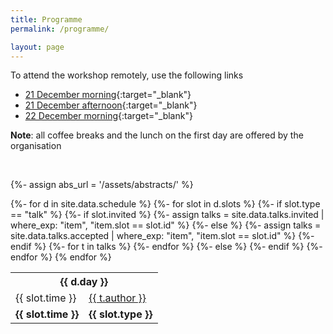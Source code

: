 ```yaml
---
title: Programme 
permalink: /programme/

layout: page
---
```


To attend the workshop remotely, use the following links
* [21 December morning](https://www.youtube.com/watch?v=Z1SIYpMWWLU){:target="_blank"}
* [21 December afternoon](https://www.youtube.com/watch?v=9tJGqULK7tE){:target="_blank"}
* [22 December morning](https://www.youtube.com/watch?v=sTSuGLPKMC0){:target="_blank"}

**Note**: all coffee breaks and the lunch on the first day are offered by the organisation 

<br> 

{%- assign abs_url = '/assets/abstracts/' %} 

<table>
  <tbody> 
{%- for d in site.data.schedule %}
<tr> <th colspan="2"> {{ d.day }} </th> </tr> 
{%- for slot in d.slots %}
{%- if slot.type == "talk" %} 
{%- if slot.invited %} 
{%- assign talks = site.data.talks.invited | where_exp: "item", "item.slot == slot.id" %} 
{%- else %} 
{%- assign talks = site.data.talks.accepted | where_exp: "item", "item.slot == slot.id" %} 
{%- endif %}
{%- for t in talks %} 
<tr>
  <td> {{ slot.time }} </td>
  <td> 
    <a href="{{ t.abs | prepend: abs_url | relative_url }}" target="_blank">{{ t.author }}</a> 
  </td>
</tr> 
{%- endfor %} 
{%- else %}
<tr>
  <td> <strong>{{ slot.time }}</strong> </td>
  <td> <strong>{{ slot.type }}</strong> </td>
</tr> 
{%- endif %} 
{%- endfor %} 
{% endfor %} 
</tbody> </table> 




